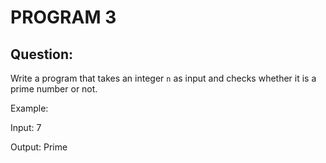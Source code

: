# PROGRAM 3
## Question:

Write a program that takes an integer `n` as input and checks whether it is a prime number or not.

Example:

Input: 7

Output: Prime
